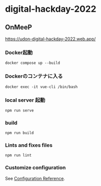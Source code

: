 # digital-hackday-2022
## OnMeeP
https://udon-digital-hackday-2022.web.app/

### Docker起動
```
docker compose up --build
```

### Dockerのコンテナに入る
```
docker exec -it vue-cli /bin/bash
```

### local server 起動
```
npm run serve
```

### build
```
npm run build
```

### Lints and fixes files
```
npm run lint
```

### Customize configuration
See [Configuration Reference](https://cli.vuejs.org/config/).
